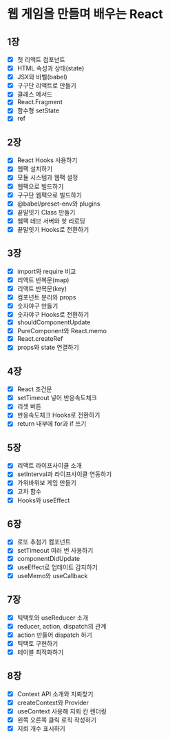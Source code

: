 # 웹 게임을 만들며 배우는 React

## 1장
- [x] 첫 리액트 컴포넌트
- [x] HTML 속성과 상태(state)
- [x] JSX와 바벨(babel)
- [x] 구구단 리액트로 만들기
- [x] 클래스 메서드
- [x] React.Fragment
- [x] 함수형 setState
- [x] ref

## 2장
- [x] React Hooks 사용하기
- [x] 웹팩 설치하기
- [x] 모듈 시스템과 웹팩 설정
- [x] 웹팩으로 빌드하기
- [x] 구구단 웹팩으로 빌드하기
- [x] @babel/preset-env와 plugins
- [x] 끝말잇기 Class 만들기
- [x] 웹팩 데브 서버와 핫 리로딩
- [x] 끝말잇기 Hooks로 전환하기

## 3장
- [x] import와 require 비교
- [x] 리액트 반복문(map)
- [x] 리액트 반복문(key)
- [x] 컴포넌트 분리와 props
- [x] 숫자야구 만들기
- [x] 숫자야구 Hooks로 전환하기
- [x] shouldComponentUpdate
- [x] PureComponent와 React.memo
- [x] React.createRef
- [x] props와 state 연결하기

## 4장
- [x] React 조건문
- [x] setTimeout 넣어 반응속도체크
- [x] 리셋 버튼
- [x] 반응속도체크 Hooks로 전환하기
- [x] return 내부에 for과 if 쓰기
  
## 5장
- [x] 리액트 라이프사이클 소개
- [x] setInterval과 라이프사이클 연동하기
- [x] 가위바위보 게임 만들기
- [x] 고차 함수
- [x] Hooks와 useEffect

## 6장
- [x] 로또 추첨기 컴포넌트
- [x] setTimeout 여러 번 사용하기
- [x] componentDidUpdate
- [x] useEffect로 업데이트 감지하기
- [x] useMemo와 useCallback

## 7장
- [x] 틱택토와 useReducer 소개
- [x] reducer, action, dispatch의 관계
- [x] action 만들어 dispatch 하기
- [x] 틱택토 구현하기
- [x] 테이블 최적화하기

## 8장
- [x] Context API 소개와 지뢰찾기
- [x] createContext와 Provider
- [x] useContext 사용해 지뢰 칸 렌더링
- [x] 왼쪽 오른쪽 클릭 로직 작성하기
- [x] 지뢰 개수 표시하기